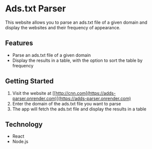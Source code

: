 # Ads.txt Parser

This website allows you to parse an ads.txt file of a given domain and display the websites and their frequency of appearance.

## Features

- Parse an ads.txt file of a given domain
- Display the results in a table, with the option to sort the table by frequency


## Getting Started

1. Visit the website at [[http://cnn.com](https://adds-parser.onrender.com)](https://adds-parser.onrender.com)
2. Enter the domain of the ads.txt file you want to parse
3. The app will fetch the ads.txt file and display the results in a table

## Technology

- React
- Node.js
